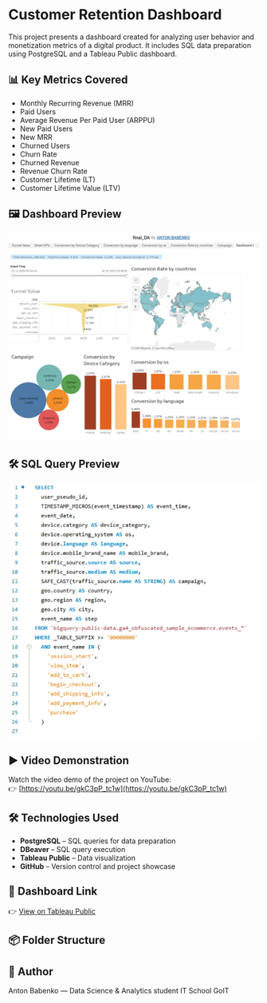 # Customer Retention Dashboard

This project presents a dashboard created for analyzing user behavior and monetization metrics of a digital product. It includes SQL data preparation using PostgreSQL and a Tableau Public dashboard.

## 📊 Key Metrics Covered

- Monthly Recurring Revenue (MRR)
- Paid Users
- Average Revenue Per Paid User (ARPPU)
- New Paid Users
- New MRR
- Churned Users
- Churn Rate
- Churned Revenue
- Revenue Churn Rate
- Customer Lifetime (LT)
- Customer Lifetime Value (LTV)

## 🖼️ Dashboard Preview

![Dashboard Screenshot](screenshots/dashboard_view.png)

## 🛠 SQL Query Preview

![SQL Query Screenshot](screenshots/sql_query.png)

## ▶️ Video Demonstration

Watch the video demo of the project on YouTube:  
👉 [https://youtu.be/gkC3pP_tc1w](https://youtu.be/gkC3pP_tc1w)

## 🛠 Technologies Used

- **PostgreSQL** – SQL queries for data preparation  
- **DBeaver** – SQL query execution  
- **Tableau Public** – Data visualization  
- **GitHub** – Version control and project showcase

## 🔗 Dashboard Link

👉 [View on Tableau Public](https://public.tableau.com/views/final_DA_17525341835200/Dashboard1?:language=en-US&:sid=&:redirect=auth&:display_count=n&:origin=viz_share_link) 

## 📦 Folder Structure

## 📣 Author

Anton Babenko — Data Science & Analytics student IT School GoIT
